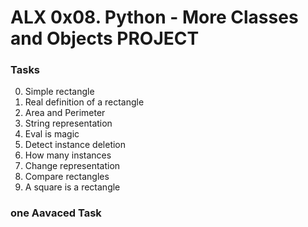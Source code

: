 # ALX 0x08. Python - More Classes and Objects PROJECT
### Tasks
0. Simple rectangle 
1. Real definition of a rectangle 
2. Area and Perimeter 
3. String representation 
4. Eval is magic 
5. Detect instance deletion 
6. How many instances 
7. Change representation 
8. Compare rectangles 
9. A square is a rectangle 


### one Aavaced Task
